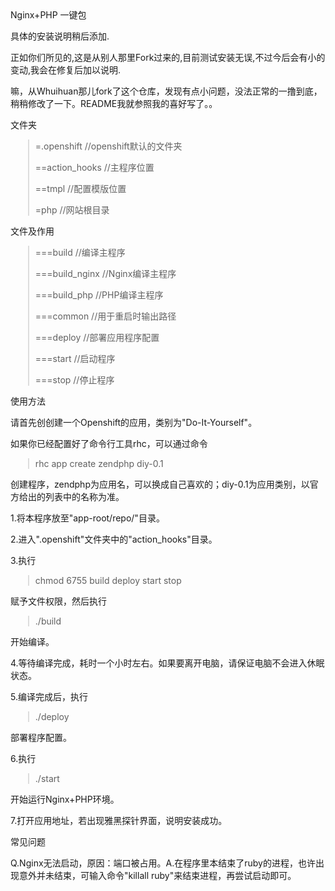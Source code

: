 <div class="js-commit-preview">
    <div id="readme" class="blob instapaper_body">
        <div class="markdown-body">
            Nginx+PHP 一键包
            <P>
            具体的安装说明稍后添加.
            </P>
            <P>
            正如你们所见的,这是从别人那里Fork过来的,目前测试安装无误,不过今后会有小的变动,我会在修复后加以说明.
            </p>
            <p>
                嘛，从Whuihuan那儿fork了这个仓库，发现有点小问题，没法正常的一撸到底，稍稍修改了一下。README我就参照我的喜好写了。。
            </p>
            <p>
                文件夹
            </p>
            <blockquote formatblock="1" style="margin: 0.8em 0px 0.8em 2em; padding: 0px 0px 0px 0.7em; border-left: 2px solid rgb(221, 221, 221);">
                <p>
                    =.openshift //openshift默认的文件夹
                </p>
                <p>
                    ==action_hooks //主程序位置
                </p>
                <p>
                    ==tmpl //配置模版位置
                </p>
                <p>
                    =php //网站根目录
                </p>
            </blockquote>
            <p>
                文件及作用
            </p>
            <blockquote formatblock="1" style="margin: 0.8em 0px 0.8em 2em; padding: 0px 0px 0px 0.7em; border-left: 2px solid rgb(221, 221, 221);">
                <p>
                    ===build //编译主程序
                </p>
                <p>
                    ===build_nginx //Nginx编译主程序
                </p>
                <p>
                    ===build_php //PHP编译主程序
                </p>
                <p>
                    ===common //用于重启时输出路径
                </p>
                <p>
                    ===deploy //部署应用程序配置
                </p>
                <p>
                    ===start //启动程序
                </p>
                <p>
                    ===stop //停止程序
                </p>
            </blockquote>
            <p>
                使用方法
            </p>
            <p>
                请首先创创建一个Openshift的应用，类别为"Do-It-Yourself"。
            </p>
            <p>
                如果你已经配置好了命令行工具rhc，可以通过命令
            </p>
            <blockquote formatblock="1" style="margin: 0.8em 0px 0.8em 2em; padding: 0px 0px 0px 0.7em; border-left: 2px solid rgb(221, 221, 221);">
                <p>
                    rhc app create zendphp diy-0.1
                </p>
            </blockquote>
            <p>
                创建程序，zendphp为应用名，可以换成自己喜欢的；diy-0.1为应用类别，以官方给出的列表中的名称为准。
            </p>
            <p>
                1.将本程序放至"app-root/repo/"目录。
            </p>
            <p>
                2.进入".openshift"文件夹中的"action_hooks"目录。
            </p>
            <p>
                3.执行
            </p>
            <blockquote formatblock="1" style="margin: 0.8em 0px 0.8em 2em; padding: 0px 0px 0px 0.7em; border-left: 2px solid rgb(221, 221, 221);">
                <p>
                    chmod 6755 build deploy start stop
                </p>
            </blockquote>
            <p>
                赋予文件权限，然后执行
            </p>
            <blockquote formatblock="1" style="margin: 0.8em 0px 0.8em 2em; padding: 0px 0px 0px 0.7em; border-left: 2px solid rgb(221, 221, 221);">
                <p>
                    ./build
                </p>
            </blockquote>
            <p>
                开始编译。
            </p>
            <p>
                4.等待编译完成，耗时一个小时左右。如果要离开电脑，请保证电脑不会进入休眠状态。
            </p>
            <p>
                5.编译完成后，执行
            </p>
            <blockquote formatblock="1" style="margin: 0.8em 0px 0.8em 2em; padding: 0px 0px 0px 0.7em; border-left: 2px solid rgb(221, 221, 221);">
                <p>
                    ./deploy
                </p>
            </blockquote>
            <p>
                部署程序配置。
            </p>
            <p>
                6.执行
            </p>
            <blockquote formatblock="1" style="margin: 0.8em 0px 0.8em 2em; padding: 0px 0px 0px 0.7em; border-left: 2px solid rgb(221, 221, 221);">
                <p>
                    ./start
                </p>
            </blockquote>
            <p>
                开始运行Nginx+PHP环境。
            </p>
            <p>
                7.打开应用地址，若出现雅黑探针界面，说明安装成功。
            </p>
            <p>
                常见问题
            </p>
            <p>
                Q.Nginx无法启动，原因：端口被占用。A.在程序里本结束了ruby的进程，也许出现意外并未结束，可输入命令"killall ruby"来结束进程，再尝试启动即可。
            </p>
        </div>
    </div>
</div>
